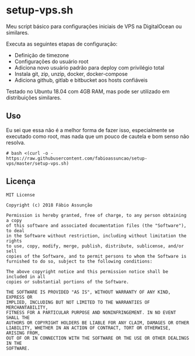 # setup-vps.sh

Meu script básico para configurações iniciais de VPS na DigitalOcean ou similares.

Executa as seguintes etapas de configuração:

* Definição de timezone
* Configurações do usuário root
* Adiciona novo usuário padrão para deploy com privilégio total
* Instala git, zip, unzip, docker, docker-compose
* Adiciona github, gitlab e bitbucket aos hosts confiáveis

Testado no Ubuntu 18.04 com 4GB RAM, mas pode ser utilizado em distribuições similares.

## Uso

Eu sei que essa não é a melhor forma de fazer isso, especialmente se executado como root, mas nada que um pouco de cautela e bom senso não resolva.

```
# bash <(curl -o - https://raw.githubusercontent.com/fabioassuncao/setup-vps/master/setup-vps.sh)
```

## Licença

```
MIT License

Copyright (c) 2018 Fábio Assunção

Permission is hereby granted, free of charge, to any person obtaining a copy
of this software and associated documentation files (the "Software"), to deal
in the Software without restriction, including without limitation the rights
to use, copy, modify, merge, publish, distribute, sublicense, and/or sell
copies of the Software, and to permit persons to whom the Software is
furnished to do so, subject to the following conditions:

The above copyright notice and this permission notice shall be included in all
copies or substantial portions of the Software.

THE SOFTWARE IS PROVIDED "AS IS", WITHOUT WARRANTY OF ANY KIND, EXPRESS OR
IMPLIED, INCLUDING BUT NOT LIMITED TO THE WARRANTIES OF MERCHANTABILITY,
FITNESS FOR A PARTICULAR PURPOSE AND NONINFRINGEMENT. IN NO EVENT SHALL THE
AUTHORS OR COPYRIGHT HOLDERS BE LIABLE FOR ANY CLAIM, DAMAGES OR OTHER
LIABILITY, WHETHER IN AN ACTION OF CONTRACT, TORT OR OTHERWISE, ARISING FROM,
OUT OF OR IN CONNECTION WITH THE SOFTWARE OR THE USE OR OTHER DEALINGS IN THE
SOFTWARE.
```
